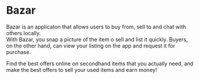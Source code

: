 # Bazar
Bazar is an applicaton that allows users to buy from, sell to and chat with others locally.\
With Bazar, you snap a picture of the item o sell and list it quickly.
Buyers, on the other hand, can view your listing on the app and request it for purchase.

Find the best offers online on secondhand items that you actually need, and make the best offers to sell your used items and earn money!
